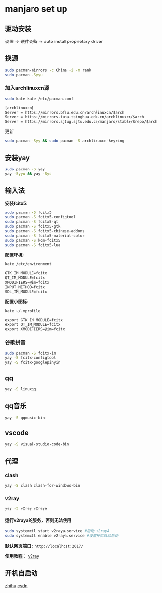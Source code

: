 # manjaro set up

## 驱动安装

设置 -> 硬件设备 -> auto install proprietary driver

## 换源

```sh
sudo pacman-mirrors -c China -i -m rank
sudo pacman -Syyu
```

### 加入archlinuxcn源

```sh
sudo kate kate /etc/pacman.conf
```

```txt
[archlinuxcn]
Server = https://mirrors.bfsu.edu.cn/archlinuxcn/$arch
Server = https://mirrors.tuna.tsinghua.edu.cn/archlinuxcn/$arch
Server = https://mirrors.sjtug.sjtu.edu.cn/manjaro/stable/$repo/$arch
```

更新

```sh
sudo pacman -Syy && sudo pacman -S archlinuxcn-keyring
```

## 安装yay

```sh
sudo pacman -S yay
yay -Syyu && yay -Sys
```

## 输入法

**安装fcitx5**:

```sh
sudo pacman -S fcitx5 
sudo pacman -S fcitx5-configtool  
sudo pacman -S fcitx5-qt
sudo pacman -S fcitx5-gtk
sudo pacman -S fcitx5-chinese-addons
sudo pacman -S fcitx5-material-color
sudo pacman -S kcm-fcitx5
sudo pacman -S fcitx5-lua
```

**配置环境**:

```sh
kate /etc/environment
```

```txt
GTK_IM_MODULE=fcitx
QT_IM_MODULE=fcitx
XMODIFIERS=@im=fcitx
INPUT_METHOD=fcitx
SDL_IM_MODULE=fcitx
```

**配置小图标**:

```sh
kate ~/.xprofile
```

```txt
export GTK_IM_MODULE=fcitx
export QT_IM_MODULE=fcitx
export XMODIFIERS=@im=fcitx
```

### 谷歌拼音

```sh
sudo pacman -S fcitx-im
yay -S fcitx-configtool
yay -S fcitx-googlepinyin
```

## qq

```sh
yay -S linuxqq
```

## qq音乐

```sh
yay -S qqmusic-bin
```

## vscode 

```sh
yay -S visual-studio-code-bin‍
```

## 代理

### clash

```sh
yay -S clash clash-for-windows-bin
```

### v2ray

```sh
yay -S v2ray v2raya
```

#### 运行v2raya的服务，否则无法使用

```sh
sudo systemctl start v2raya.service #启动 v2rayA
sudo systemctl enable v2raya.service #设置开机自动启动
```

**默认网页端口** : `http://localhost:2017/`

**使用教程**： [v2ray](https://v2raya.org/docs/prologue/quick-start/)

## 开机自启动

[zhihu](https://zhuanlan.zhihu.com/p/656733028)
[csdn](https://blog.csdn.net/leigelaile1/article/details/105475105)